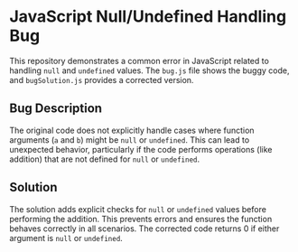 # JavaScript Null/Undefined Handling Bug

This repository demonstrates a common error in JavaScript related to handling `null` and `undefined` values. The `bug.js` file shows the buggy code, and `bugSolution.js` provides a corrected version.

## Bug Description

The original code does not explicitly handle cases where function arguments (`a` and `b`) might be `null` or `undefined`. This can lead to unexpected behavior, particularly if the code performs operations (like addition) that are not defined for `null` or `undefined`.

## Solution

The solution adds explicit checks for `null` or `undefined` values before performing the addition.  This prevents errors and ensures the function behaves correctly in all scenarios.  The corrected code returns 0 if either argument is `null` or `undefined`.